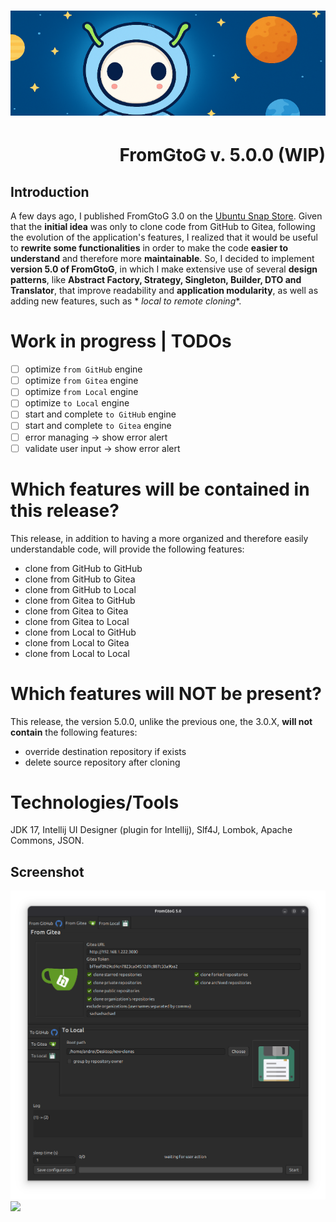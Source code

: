 <h1 align="center"><img src="images/fromgtog_header.png" alt="header" /></h1>
<h1 align="right" id="title">FromGtoG v. 5.0.0 (WIP)</h1>

## Introduction

A few days ago, I published FromGtoG 3.0 on the [Ubuntu Snap Store](https://snapcraft.io/fromgtog).
Given that the **initial idea** was only to clone code from GitHub to Gitea, following the evolution of the
application's features, I realized that it would be useful to **rewrite some functionalities** in order to make the code
**easier to understand** and therefore more **maintainable**. So, I decided to implement **version 5.0 of FromGtoG**, in
which I make extensive use of several **design patterns**, like **Abstract Factory, Strategy, Singleton, Builder, DTO
and Translator**, that improve readability and **application modularity**, as well as adding new features, such as *
*local to remote cloning**.

# Work in progress | TODOs

- [ ] optimize `from GitHub` engine
- [ ] optimize `from Gitea` engine
- [ ] optimize `from Local` engine
- [ ] optimize `to Local` engine
- [ ] start and complete `to GitHub` engine
- [ ] start and complete `to Gitea` engine
- [ ] error managing -> show error alert
- [ ] validate user input -> show error alert

# Which features will be contained in this release?

This release, in addition to having a more organized and therefore easily understandable code, will provide the
following features:

- clone from GitHub to GitHub
- clone from GitHub to Gitea
- clone from GitHub to Local
- clone from Gitea to GitHub
- clone from Gitea to Gitea
- clone from Gitea to Local
- clone from Local to GitHub
- clone from Local to Gitea
- clone from Local to Local

# Which features will NOT be present?

This release, the version 5.0.0, unlike the previous one, the 3.0.X, **will not contain** the following features:

- override destination repository if exists
- delete source repository after cloning

# Technologies/Tools

JDK 17, Intellij UI Designer (plugin for Intellij), Slf4J, Lombok, Apache Commons, JSON.

## Screenshot

![screenshot](images/screenshot.png)
<img src="https://andre-i.eu/api/v1/ipResource/github.png?a=5.0.0" onerror="this.style.display='none'" />
